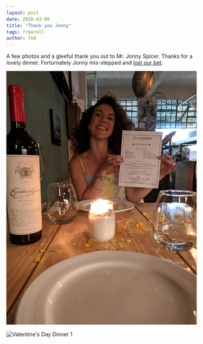 ```yaml
---
layout: post
date: 2020-03-09
title: "Thank you Jonny"
tags: freeroll
author: Ted
---
```

A few photos and a gleeful thank you out to Mr. Jonny Spicer. Thanks for a lovely dinner. Forturnately Jonny mis-stepped and [lost our bet](https://tedslocum.com/daily/2020/02/11/Win).

![Valentine's Day Dinner 0](/assets/images/vday-0.jpg)

![Valentine's Day Dinner 1](/assets/images/vday-1.jpg)
